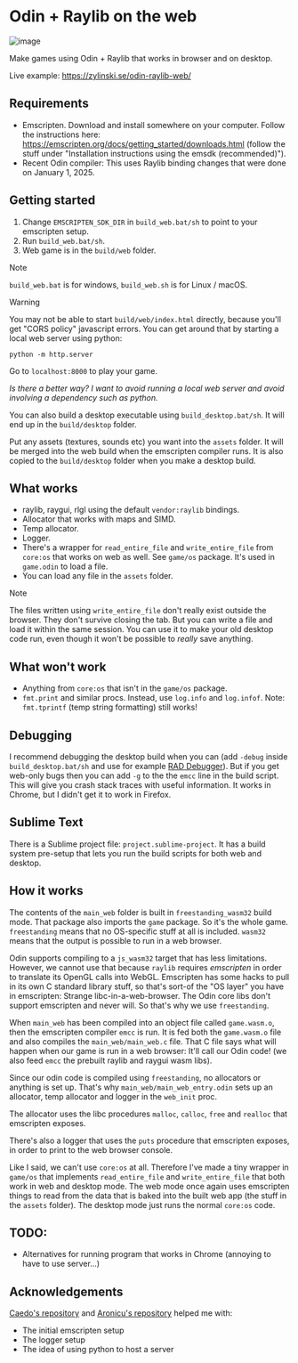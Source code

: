 # Odin + Raylib on the web

![image](https://github.com/user-attachments/assets/35251bc2-dfdf-4564-b2ac-9a2716e0eee7)

Make games using Odin + Raylib that works in browser and on desktop.

Live example: https://zylinski.se/odin-raylib-web/

## Requirements

- Emscripten. Download and install somewhere on your computer. Follow the instructions here: https://emscripten.org/docs/getting_started/downloads.html (follow the stuff under "Installation instructions using the emsdk (recommended)").
- Recent Odin compiler: This uses Raylib binding changes that were done on January 1, 2025.

## Getting started

1. Change `EMSCRIPTEN_SDK_DIR` in `build_web.bat/sh` to point to your emscripten setup.
2. Run `build_web.bat/sh`.
3. Web game is in the `build/web` folder.

> [!NOTE]
> `build_web.bat` is for windows, `build_web.sh` is for Linux / macOS.

> [!WARNING]
> You may not be able to start `build/web/index.html` directly, because you'll get "CORS policy" javascript errors. You can get around that by starting a local web server using python:
>
> `python -m http.server`
>
> Go to `localhost:8000` to play your game.
>
>
> _Is there a better way? I want to avoid running a local web server and avoid involving a dependency such as python._

You can also build a desktop executable using `build_desktop.bat/sh`. It will end up in the `build/desktop` folder.

Put any assets (textures, sounds etc) you want into the `assets` folder. It will be merged into the web build when the emscripten compiler runs. It is also copied to the `build/desktop` folder when you make a desktop build.

## What works

- raylib, raygui, rlgl using the default `vendor:raylib` bindings.
- Allocator that works with maps and SIMD.
- Temp allocator.
- Logger.
- There's a wrapper for `read_entire_file` and `write_entire_file` from `core:os` that works on web as well. See `game/os` package. It's used in `game.odin` to load a file.
- You can load any file in the `assets` folder.

> [!NOTE]
> The files written using `write_entire_file` don't really exist outside the browser. They don't survive closing the tab. But you can write a file and load it within the same session. You can use it to make your old desktop code run, even though it won't be possible to _really_ save anything.

## What won't work

- Anything from `core:os` that isn't in the `game/os` package.
- `fmt.print` and similar procs. Instead, use `log.info` and `log.infof`. Note: `fmt.tprintf` (temp string formatting) still works!

## Debugging

I recommend debugging the desktop build when you can (add `-debug` inside `build_desktop.bat/sh` and use for example [RAD Debugger](https://github.com/EpicGamesExt/raddebugger)). But if you get web-only bugs then you can add `-g` to the the `emcc` line in the build script. This will give you crash stack traces with useful information. It works in Chrome, but I didn't get it to work in Firefox.

## Sublime Text

There is a Sublime project file: `project.sublime-project`. It has a build system pre-setup that lets you run the build scripts for both web and desktop.

## How it works

The contents of the `main_web` folder is built in `freestanding_wasm32` build mode. That package also imports the `game` package. So it's the whole game. `freestanding` means that no OS-specific stuff at all is included. `wasm32` means that the output is possible to run in a web browser.

Odin supports compiling to a `js_wasm32` target that has less limitations. However, we cannot use that because `raylib` requires _emscripten_ in order to translate its OpenGL calls into WebGL. Emscripten has some hacks to pull in its own C standard library stuff, so that's sort-of the "OS layer" you have in emscripten: Strange libc-in-a-web-browser. The Odin core libs don't support emscripten and never will. So that's why we use `freestanding`.

When `main_web` has been compiled into an object file called `game.wasm.o`, then the emscripten compiler `emcc` is run. It is fed both the `game.wasm.o` file and also compiles the `main_web/main_web.c` file. That C file says what will happen when our game is run in a web browser: It'll call our Odin code! (we also feed `emcc` the prebuilt raylib and raygui wasm libs).

Since our odin code is compiled using `freestanding`, no allocators or anything is set up. That's why `main_web/main_web_entry.odin` sets up an allocator, temp allocator and logger in the `web_init` proc.

The allocator uses the libc procedures `malloc`, `calloc`, `free` and `realloc` that emscripten exposes.

There's also a logger that uses the `puts` procedure that emscripten exposes, in order to print to the web browser console.

Like I said, we can't use `core:os` at all. Therefore I've made a tiny wrapper in `game/os` that implements `read_entire_file` and `write_entire_file` that both work in web and desktop mode. The web mode once again uses emscripten things to read from the data that is baked into the built web app (the stuff in the `assets` folder). The desktop mode just runs the normal `core:os` code.

## TODO:
- Alternatives for running program that works in Chrome (annoying to have to use server...)

## Acknowledgements
[Caedo's repository](https://github.com/Caedo/raylib_wasm_odin) and [Aronicu's repository](https://github.com/Aronicu/Raylib-WASM) helped me with:
- The initial emscripten setup
- The logger setup
- The idea of using python to host a server
